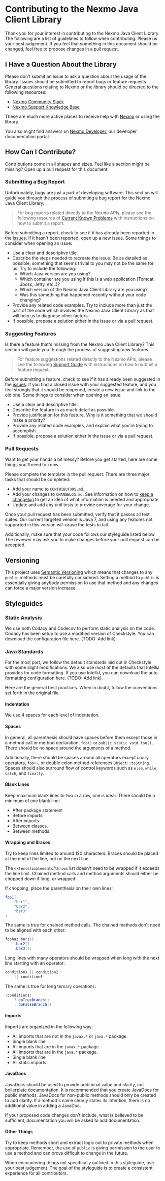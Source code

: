 # Contributing to the Nexmo Java Client Library

Thank you for your interest in contributing to the Nexmo Java Client Library. The following are a list of guidelines to follow when contributing. Please us your best judgement. If you feel that something in this document should be changed, feel free to propose changes in a pull request.

## I Have a Question About the Library

Please don't submit an issue to ask a question about the usage of the library. Issues should be submitted to report bugs or feature requests. General questions relating to [Nexmo] or the library should be directed to the following resources:

* [Nexmo Community Slack](https://developer.nexmo.com/community/slack)
* [Nexmo Support Knowledge Base](https://help.nexmo.com/hc/en-us)

These are much more active places to receive help with [Nexmo] or using the library. 

You also might find answers on [Nexmo Developer], our developer documentation portal.

## How Can I Contribute?

Contributions come in all shapes and sizes. Feel like a section might be missing? Open up a pull request for this document.

### Submitting a Bug Report

Unfortunately, bugs are just a part of developing software. This section will guide you through the process of submiting a bug report for the Nexmo Java Client Library. 

> For bug reports related directly to the Nexmo APIs, please see the following resource of [Current Known Problems](https://help.nexmo.com/hc/en-us/sections/115004147507-Current-Known-Problems) with instructions on how to submit a report.

Before submitting a report, check to see if it has already been reported in the [issues](https://github.com/Nexmo/nexmo-java/issues). If it hasn't been reported, open up a new issue. Some things to consider when opening an issue:

* Use a clear and descriptive title.
* Describe the steps needed to recreate the issue. Be as detailed as possible, something that seems trivial to you may not be the same for us. Try to include the following:
    * Which Java version are you using?
    * Which container are you using if this is a web application (Tomcat, Jboss, Jetty, etc..)?
    * Which version of the Nexmo Java Client Library are you using?
    * Was this something that happened recently without your code changing?
* Provide any related code examples. Try to include more than just the part of the code which involves the Nexmo Java Client Library as that will help us to diagnose other factors.
* If possible, propose a solution either in the issue or via a pull request.

### Suggesting Features

Is there a feature that's missing from the Nexmo Java Client Library? This section will guide you through the process of suggesting new features.

> For feature suggestions related directly to the Nexmo APIs, please see the following [Support Guide](https://help.nexmo.com/hc/en-us/articles/115008682828-Nexmo-Support-Guide) with instructions on how to submit a feature request.

Before submitting a feature, check to see if it has already been suggested in the [issues](https://github.com/Nexmo/nexmo-java/issues). If you find a closed issue with your suggested feature, and you feel strongly that it should be reopened, create a new issue and link to the old one. Some things to consider when opening an issue:

* Use a clear and descriptive title.
* Describe the feature in as much detail as possible.
* Provide justification for this feature. Why is it something that we should make a priority?
* Provide any related code examples, and explain what you're trying to accomplish.
* If possible, propose a solution either in the issue or via a pull request.

### Pull Requests

Want to get your hands a bit messy? Before you get started, here are some things you'll need to know.

Please complete the template in the pull request. There are three major tasks that should be completed:

* Add your name to `CONTRIBUTORS.md`.
* Add your changes to `CHANGELOG.md`. See information on how to [keep a changelog](https://keepachangelog.com/en/1.0.0/) to get an idea of what information is needed and appropriate.
* Update and add any unit tests to provide coverage for your change.

Once your pull request has been submitted, verify that it passes all test suites. Our current targeted version is Java 7, and using any features not supported in this version will cause the tests to fail.

Additionally, make sure that your code follows our styleguide listed below. The reviewer may ask you to make changes before your pull request can be accepted.

## Versioning

This project uses [Semantic Versioning](https://semver.org/) which means that changes to any `public` methods must be carefully considered. Setting a method to `public` is essentially giving anybody permission to use that method and any changes can force a major version increase.

## Styleguides

### Static Analysis

We use both Codacy and Codecov to perform static analysis on the code. Codacy has been setup to use a modified version of Checkstyle. You can download the configuration file here. (TODO: Add link)

### Java Standards

For the most part, we follow the default standards laid out in Checkstyle with some slight modifications. We also use most of the defaults that IntelliJ provides for code formatting. If you use IntelliJ, you can download the auto formatting configuration here. (TODO: Add link).

Here are the general best practices. When in doubt, follow the conventions set forth in the original file.

#### Indentation

We use 4 spaces for each level of indentation.

#### Spaces

In general, all parenthesis should have spaces before them except those in a method call or method declaration, `foo()` or `public static void foo()`. There should be no space around the arguments of a method.

Additionally, there should be spaces around all operators except unary operators, `foo++`, or double colon method references `Object::toString`. Spaces should also surround flow of control keywords such as `else`, `while`, `catch`, and `finally`.

#### Blank Lines

Keep maximum blank lines to two in a row, one is ideal. There should be a minimum of one blank line:

- After package statement
- Before imports
- After imports
- Between classes.
- Between methods.

#### Wrapping and Braces

Try to keep lines limited to around 120 characters. Braces should be placed at the end of the line, not on the next line.

The `extends`/`implements`/`throws` list doesn't need to be wrapped if it exceeds the line limit. Chained method calls and method arguments should either be chopped down if long, or wrapped. 

If chopping, place the parenthesis on their own lines:

```java
foo1(
    "bar1",
    "bar2",
    "bar3"
)
```

The same is true for chained method calls. The chained methods don't need to be aligned with each other:

```java
foobaz.bar1()
    .bar2()
    .bar3();
```

Long lines with many operators should be wrapped when long with the next line starting with an operator:

```java
condition1 || condition2 
    || condition3
```

The same is true for long ternary operations:

```java
(condition1) 
    ? doTrueBranch()
    : doFalseBranch()
```

#### Imports

Imports are organized in the following way:

- All imports that are not in the `javax.*` or `java.*` package.
- Single blank line
- All imports that are in the `javax.*` package. 
- All imports that are in the `java.*` package.
- Single blank line
- All static imports.

#### JavaDocs

JavaDocs should be used to provide additional value and clarity, not boilerplate documentation. It is recommended that you create JavaDocs for public methods. JavaDocs for non-public methods should only be created to add clarity. If a method's name clearly states its intention, there is no additional value in adding a JavaDoc.

If your proposed code changes don't include, what is believed to be sufficient, documentation you will be asked to add documentation.

#### Other Things

Try to keep methods short and extract logic out to private methods when appropriate. Remember, the use of `public` is giving permission to the user to use a method and can prove difficult to change in the future.

When encountering things not specifically outlined in this styleguide, use your best judgement. The goal of the styleguide is to create a consistent experience for all contributors.

[Nexmo]: https://nexmo.com
[Nexmo Developer]: https://developer.nexmo.com